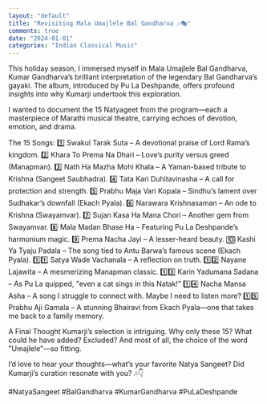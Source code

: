 ```yaml
---
layout: "default"
title: "Revisiting Mala Umajlele Bal Gandharva 🎶🎭"
comments: true
date: "2024-01-01"
categories: "Indian Classical Music"
---
```


This holiday season, I immersed myself in Mala Umajlele Bal Gandharva, Kumar Gandharva’s brilliant interpretation of the legendary Bal Gandharva’s gayaki. The album, introduced by Pu La Deshpande, offers profound insights into why Kumarji undertook this exploration.

I wanted to document the 15 Natyageet from the program—each a masterpiece of Marathi musical theatre, carrying echoes of devotion, emotion, and drama.

The 15 Songs:
1️⃣ Swakul Tarak Suta – A devotional praise of Lord Rama’s kingdom.
2️⃣ Khara To Prema Na Dhari – Love’s purity versus greed (Manapman).
3️⃣ Nath Ha Mazha Mohi Khala – A Yaman-based tribute to Krishna (Sangeet Saubhadra).
4️⃣ Tata Kari Duhitavinasha – A call for protection and strength.
5️⃣ Prabhu Maja Vari Kopala – Sindhu’s lament over Sudhakar’s downfall (Ekach Pyala).
6️⃣ Narawara Krishnasaman – An ode to Krishna (Swayamvar).
7️⃣ Sujan Kasa Ha Mana Chori – Another gem from Swayamvar.
8️⃣ Mala Madan Bhase Ha – Featuring Pu La Deshpande’s harmonium magic.
9️⃣ Prema Nacha Jayi – A lesser-heard beauty.
🔟 Kashi Ya Tyaju Padala – The song tied to Antu Barwa’s famous scene (Ekach Pyala).
1️⃣1️⃣ Satya Wade Vachanala – A reflection on truth.
1️⃣2️⃣ Nayane Lajawita – A mesmerizing Manapman classic.
1️⃣3️⃣ Karin Yadumana Sadana – As Pu La quipped, "even a cat sings in this Natak!"
1️⃣4️⃣ Nacha Mansa Asha – A song I struggle to connect with. Maybe I need to listen more?
1️⃣5️⃣ Prabhu Aji Gamala – A stunning Bhairavi from Ekach Pyala—one that takes me back to a family memory.

A Final Thought
Kumarji’s selection is intriguing. Why only these 15? What could he have added? Excluded? And most of all, the choice of the word "Umajlele"—so fitting.

I’d love to hear your thoughts—what’s your favorite Natya Sangeet? Did Kumarji’s curation resonate with you? 🎶👇

#NatyaSangeet #BalGandharva #KumarGandharva #PuLaDeshpande
